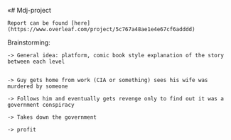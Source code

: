 «# Mdj-project

	Report can be found [here](https://www.overleaf.com/project/5c767a48ae1e4e67cf6adddd)

Brainstorming:
	
	-> General idea: platform, comic book style explanation of the story between each level


	-> Guy gets home from work (CIA or something) sees his wife was murdered by someone
	
	-> Follows him and eventually gets revenge only to find out it was a government conspiracy
	
	-> Takes down the government 

	-> profit
